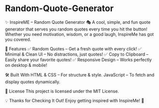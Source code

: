 # Random-Quote-Generator

✨ InspireME – Random Quote Generator 🎭
A cool, simple, and fun quote generator that serves you random quotes every time you hit the button! Whether you need motivation, wisdom, or a good laugh, InspireMe has got you covered.

🚀 Features
✅ Random Quotes – Get a fresh quote with every click!
✅ Minimal & Clean UI – No distractions, just quotes!
✅ Copy to Clipboard – Easily share your favorite quotes!
✅ Responsive Design – Works perfectly on desktop & mobile!

🛠 Built With
HTML & CSS – For structure & style.
JavaScript – To fetch and display quotes dynamically.

📜 License
This project is licensed under the MIT License.

💡 Thanks for Checking It Out!
Enjoy getting inspired with InspireMe! 🌟
